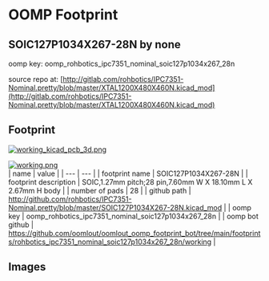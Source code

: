 # OOMP Footprint  
## SOIC127P1034X267-28N  by none  
  
oomp key: oomp_rohbotics_ipc7351_nominal_soic127p1034x267_28n  
  
source repo at: [http://gitlab.com/rohbotics/IPC7351-Nominal.pretty/blob/master/XTAL1200X480X460N.kicad_mod](http://gitlab.com/rohbotics/IPC7351-Nominal.pretty/blob/master/XTAL1200X480X460N.kicad_mod)  
## Footprint  
  
[![working_kicad_pcb_3d.png](working_kicad_pcb_3d_600.png)](working_kicad_pcb_3d.png)  
  
[![working.png](working_600.png)](working.png)  
| name | value | 
| --- | --- | 
| footprint name | SOIC127P1034X267-28N | 
| footprint description | SOIC,1.27mm pitch;28 pin,7.60mm W X 18.10mm L X 2.67mm H body | 
| number of pads | 28 | 
| github path | http://github.com/rohbotics/IPC7351-Nominal.pretty/blob/master/SOIC127P1034X267-28N.kicad_mod | 
| oomp key | oomp_rohbotics_ipc7351_nominal_soic127p1034x267_28n | 
| oomp bot github | https://github.com/oomlout/oomlout_oomp_footprint_bot/tree/main/footprints/rohbotics_ipc7351_nominal_soic127p1034x267_28n/working | 
## Images  
